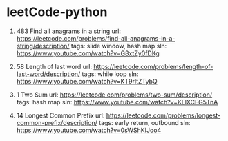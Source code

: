 # leetCode-python

1. 483 Find all anagrams in a string
   url: https://leetcode.com/problems/find-all-anagrams-in-a-string/description/
   tags: slide window, hash map
   sln: https://www.youtube.com/watch?v=G8xtZy0fDKg

2. 58 Length of last word
   url: https://leetcode.com/problems/length-of-last-word/description/
   tags: while loop
   sln: https://www.youtube.com/watch?v=KT9rltZTybQ

3. 1 Two Sum
   url: https://leetcode.com/problems/two-sum/description/
   tags: hash map
   sln: https://www.youtube.com/watch?v=KLlXCFG5TnA

4. 14 Longest Common Prefix
   url: https://leetcode.com/problems/longest-common-prefix/description/
   tags: early return, outbound
   sln: https://www.youtube.com/watch?v=0sWShKIJoo4
